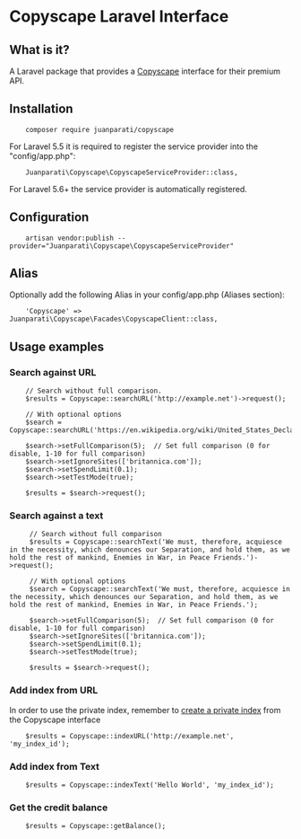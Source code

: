 # Copyscape Laravel Interface

## What is it?

A Laravel package that provides a [Copyscape](https://copyscape.com) interface for their premium API.


## Installation

        composer require juanparati/copyscape

For Laravel 5.5 it is required to register the service provider into the "config/app.php":

        Juanparati\Copyscape\CopyscapeServiceProvider::class,

For Laravel 5.6+ the service provider is automatically registered.

## Configuration

        artisan vendor:publish --provider="Juanparati\Copyscape\CopyscapeServiceProvider"                    

## Alias

Optionally add the following Alias in your config/app.php (Aliases section):

        'Copyscape' => Juanparati\Copyscape\Facades\CopyscapeClient::class, 

## Usage examples

### Search against URL

        // Search without full comparison.
        $results = Copyscape::searchURL('http://example.net')->request();
        
        // With optional options
        $search = Copyscape::searchURL('https://en.wikipedia.org/wiki/United_States_Declaration_of_Independence');
        
        $search->setFullComparison(5);  // Set full comparison (0 for disable, 1-10 for full comparison)
        $search->setIgnoreSites(['britannica.com']);
        $search->setSpendLimit(0.1);
        $search->setTestMode(true);
        
        $results = $search->request();
        

### Search against a text


         // Search without full comparison
         $results = Copyscape::searchText('We must, therefore, acquiesce in the necessity, which denounces our Separation, and hold them, as we hold the rest of mankind, Enemies in War, in Peace Friends.')->request();
         
         // With optional options       
         $search = Copyscape::searchText('We must, therefore, acquiesce in the necessity, which denounces our Separation, and hold them, as we hold the rest of mankind, Enemies in War, in Peace Friends.');
         
         $search->setFullComparison(5);  // Set full comparison (0 for disable, 1-10 for full comparison)
         $search->setIgnoreSites(['britannica.com']);
         $search->setSpendLimit(0.1);
         $search->setTestMode(true);
         
         $results = $search->request();
         
         
### Add index from URL

In order to use the private index, remember to [create a private index](https://www.copyscape.com/faqs.php#privateindex) from the Copyscape interface

        $results = Copyscape::indexURL('http://example.net', 'my_index_id');


### Add index from Text

        $results = Copyscape::indexText('Hello World', 'my_index_id');


### Get the credit balance

        $results = Copyscape::getBalance();

